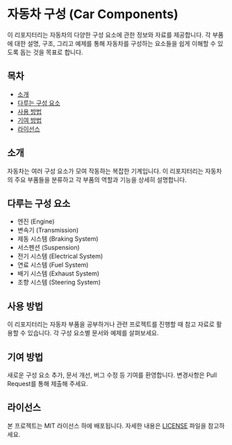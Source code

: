 # 자동차 구성 (Car Components)

이 리포지터리는 자동차의 다양한 구성 요소에 관한 정보와 자료를 제공합니다. 각 부품에 대한 설명, 구조, 그리고 예제를 통해 자동차를 구성하는 요소들을 쉽게 이해할 수 있도록 돕는 것을 목표로 합니다.

## 목차
- [소개](#소개)
- [다루는 구성 요소](#다루는-구성-요소)
- [사용 방법](#사용-방법)
- [기여 방법](#기여-방법)
- [라이선스](#라이선스)

## 소개
자동차는 여러 구성 요소가 모여 작동하는 복잡한 기계입니다. 이 리포지터리는 자동차의 주요 부품들을 분류하고 각 부품의 역할과 기능을 상세히 설명합니다.

## 다루는 구성 요소
- 엔진 (Engine)
- 변속기 (Transmission)
- 제동 시스템 (Braking System)
- 서스펜션 (Suspension)
- 전기 시스템 (Electrical System)
- 연료 시스템 (Fuel System)
- 배기 시스템 (Exhaust System)
- 조향 시스템 (Steering System)

## 사용 방법
이 리포지터리는 자동차 부품을 공부하거나 관련 프로젝트를 진행할 때 참고 자료로 활용할 수 있습니다. 각 구성 요소별 문서와 예제를 살펴보세요.

## 기여 방법
새로운 구성 요소 추가, 문서 개선, 버그 수정 등 기여를 환영합니다. 변경사항은 Pull Request를 통해 제출해 주세요.

## 라이선스
본 프로젝트는 MIT 라이선스 하에 배포됩니다. 자세한 내용은 [LICENSE](LICENSE) 파일을 참고하세요.
